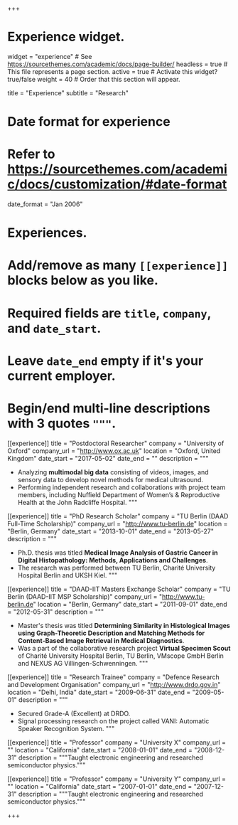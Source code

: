 +++
# Experience widget.
widget = "experience"  # See https://sourcethemes.com/academic/docs/page-builder/
headless = true  # This file represents a page section.
active = true  # Activate this widget? true/false
weight = 40  # Order that this section will appear.

title = "Experience"
subtitle = "Research"

# Date format for experience
#   Refer to https://sourcethemes.com/academic/docs/customization/#date-format
date_format = "Jan 2006"

# Experiences.
#   Add/remove as many `[[experience]]` blocks below as you like.
#   Required fields are `title`, `company`, and `date_start`.
#   Leave `date_end` empty if it's your current employer.
#   Begin/end multi-line descriptions with 3 quotes `"""`.
[[experience]]
  title = "Postdoctoral Researcher"
  company = "University of Oxford"
  company_url = "http://www.ox.ac.uk"
  location = "Oxford, United Kingdom"
  date_start = "2017-05-02"
  date_end = ""
  description = """
  * Analyzing **multimodal big data** consisting of videos, images, and sensory data to develop novel methods for medical ultrasound. 
  * Performing independent research and collaborations with project team members, including Nuffield Department of Women’s & Reproductive Health at the John Radcliffe Hospital. 
 """
 
 [[experience]]
  title = "PhD Research Scholar"
  company = "TU Berlin (DAAD Full-Time Scholarship)"
  company_url = "http://www.tu-berlin.de"
  location = "Berlin, Germany"
  date_start = "2013-10-01"
  date_end = "2013-05-27"
  description = """
  * Ph.D. thesis was titled **Medical Image Analysis of Gastric Cancer in Digital Histopathology: Methods, Applications and Challenges**. 
  * The research was performed between TU Berlin, Charité University Hospital Berlin and UKSH Kiel. 
  """
  
   [[experience]]
  title = "DAAD-IIT Masters Exchange Scholar"
  company = "TU Berlin (DAAD-IIT MSP Scholarship)"
  company_url = "http://www.tu-berlin.de"
  location = "Berlin, Germany"
  date_start = "2011-09-01"
  date_end = "2012-05-31"
  description = """
  * Master's thesis was titled **Determining Similarity in Histological Images using Graph-Theoretic Description and Matching Methods for Content-Based Image Retrieval in Medical Diagnostics**.
  * Was a part of the collaborative research project **Virtual Specimen Scout** of Charité University Hospital Berlin, TU Berlin, VMscope GmbH Berlin and NEXUS AG Villingen-Schwenningen.
  """

[[experience]]
  title = "Research Trainee"
  company = "Defence Research and Development Organisation"
  company_url = "http://www.drdo.gov.in"
  location = "Delhi, India"
  date_start = "2009-06-31"
  date_end = "2009-05-01"
  description = """
  * Secured Grade-A (Excellent) at DRDO.
  * Signal processing research on the project called VANI: Automatic Speaker Recognition System. 
  """
  
  [[experience]]
  title = "Professor"
  company = "University X"
  company_url = ""
  location = "California"
  date_start = "2008-01-01"
  date_end = "2008-12-31"
  description = """Taught electronic engineering and researched semiconductor physics."""
 
[[experience]]
  title = "Professor"
  company = "University Y"
  company_url = ""
  location = "California"
  date_start = "2007-01-01"
  date_end = "2007-12-31"
  description = """Taught electronic engineering and researched semiconductor physics."""
 
+++
